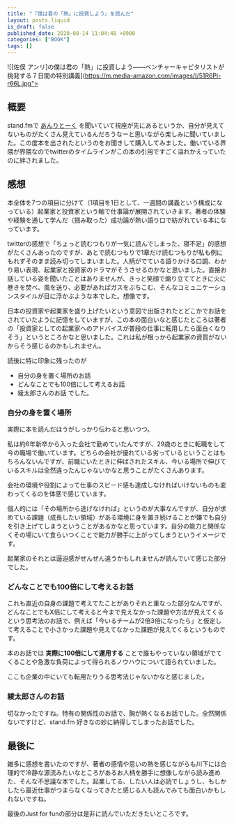 ```yaml
---
title: "『僕は君の「熱」に投資しよう』を読んだ"
layout: posts.liquid
is_draft: false
published_date: 2020-08-14 11:04:48 +0900
categories: ["BOOK"]
tags: []
---
```


![[佐俣 アンリ]の僕は君の「熱」に投資しよう――ベンチャーキャピタリストが挑発する７日間の特別講義](https://m.media-amazon.com/images/I/51R6Pi-r66L.jpg">
## 概要
stand.fmで [あんりとーく](https://stand.fm/channels/5e3c0744122b2506b1a3b340) を聞いていて視座が先にあるというか、自分が見えてないものがたくさん見えているんだろうなーと思いながら楽しみに聞いていました。この度本を出されたというのをお聞きして購入してみました。働いている界隈が界隈なのでtwitterのタイムラインがこの本の引用ですごく溢れかえっていたのに絆されました。

## 感想
本全体を7つの項目に分けて（1項目を1日として、一週間の講義という構成になっている）起業家と投資家という軸で仕事論が展開されていきます。著者の体験や経験を通して学んだ（掴み取った）成功論が熱い語り口で紡がれている本になっています。

twitterの感想で「ちょっと読むつもりが一気に読んでしまった、寝不足」的感想がたくさんあったのですが、あとで読むつもりで1章だけ読むつもりが私も例にもれずそのまま読み切ってしまいました。人柄がでている語りかける口調、わかり易い表現、起業家と投資家のドラマがそうさせるのかなと思いました。直接お話している姿を聞いたことはありませんが、きっと笑顔で煽り立ててときに火に巻きを焚べ、風を送り、必要があればガスをぶちこむ、そんなコミュニケーションスタイルが目に浮かぶような本でした。想像です。

日本の投資家や起業家を盛り上げたいという意図で出版されたとどこかでお話をされていたように記憶をしていますが、この本の面白いなと感じたところは著者の「投資家としての起業家へのアドバイスが普段の仕事に転用したら面白くなりそう」というところかなと思いました。これは私が根っから起業家の資質がないからそう感じるのかもしれません。

読後に特に印象に残ったのが

- 自分の身を置く場所のお話
- どんなことでも100倍にして考えるお話
- 綾太郎さんのお話
でした。

### 自分の身を置く場所
実際に本を読んだほうがしっかり伝わると思いつつ。

私は約6年新卒から入った会社で勤めていたんですが、29歳のときに転職をして今の職場で働いています。どちらの会社が優れている劣っているということはもちろんないんですが、前職にいたときに伸ばされたスキル、今いる場所で伸びているスキルは全然違ったんじゃないかなと思うことがたくさんあります。

会社の環境や役割によって仕事のスピード感も達成しなければいけないものも変わってくるのを体感で感じています。

個人的には「その場所から逃げなければ」というのが大事なんですが、自分が求めている課題（成長したい領域）がある環境に身を置き続けることが嫌でも自分を引き上げてしまうということがあるかなと思っています。自分の能力と関係なくその場にいて食らいつくことで能力が勝手に上がってしまうというイメージです。

起業家のそれとは逼迫感がぜんぜん違うかもしれませんが読んでいて感じた部分でした。

### どんなことでも100倍にして考えるお話
これも直近の自身の課題で考えてたことがありそれと重なった部分なんですが、どんなことでもX倍にして考えると今まで見えなかった課題や方法が見えてくるという思考法のお話で、例えば「今いるチームが2倍3倍になったら」と仮定して考えることで小さかった課題や見えてなかった課題が見えてくるというものです。

本のお話では **実際に100倍にして運用する** ことで誰もやっていない領域がでてくることや急激な負荷によって得られるノウハウについて語られていました。

ここも企業の中にいても転用たりうる思考法じゃないかなと感じました。

### 綾太郎さんのお話
切なかったですね。特有の関係性のお話で、胸が熱くなるお話でした。全然関係ないですけど、stand.fm 好きなの妙に納得してしまったお話でした。

## 最後に
雑多に感想を書いたのですが、著者の感情や思いの熱を感じながらも川下には合理的で冷静な源流みたいなところがあるお人柄を勝手に想像しながら読み進めた、そんな不思議な本でした。起業してる、したい人は必読でしょうし、もしかしたら最近仕事がつまらなくなってきたと感じる人も読んでみても面白いかもしれないですね。

最後のJust for funの部分は是非に読んでいただきたいところです。


